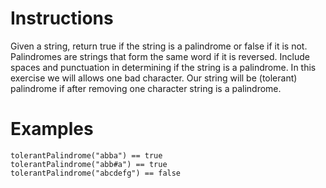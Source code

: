 # Instructions
Given a string, return true if the string is a palindrome or false if it is not.  Palindromes are strings that form the same word if it is
reversed. Include spaces and punctuation in determining if the string is a palindrome. In this exercise we will allows one bad character.
Our string will be (tolerant) palindrome if after removing one character string is a palindrome.


# Examples
```
tolerantPalindrome("abba") == true
tolerantPalindrome("abb#a") == true
tolerantPalindrome("abcdefg") == false

```
